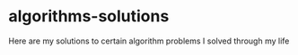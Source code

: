 # algorithms-solutions

Here are my solutions to certain algorithm problems I solved through my life
